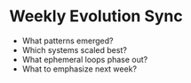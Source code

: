 # Weekly Evolution Sync
- What patterns emerged?
- Which systems scaled best?
- What ephemeral loops phase out?
- What to emphasize next week?
